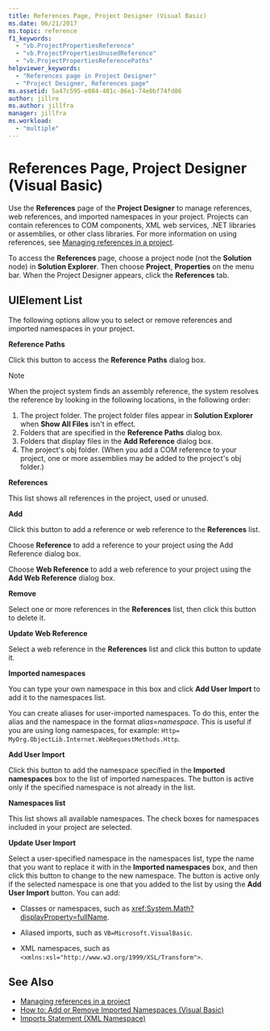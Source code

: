 ```yaml
---
title: References Page, Project Designer (Visual Basic)
ms.date: 06/21/2017
ms.topic: reference
f1_keywords:
  - "vb.ProjectPropertiesReference"
  - "vb.ProjectPropertiesUnusedReference"
  - "vb.ProjectPropertiesReferencePaths"
helpviewer_keywords:
  - "References page in Project Designer"
  - "Project Designer, References page"
ms.assetid: 5a47c595-e084-401c-86e1-74e0bf74fd86
author: jillre
ms.author: jillfra
manager: jillfra
ms.workload:
  - "multiple"
---
```

# References Page, Project Designer (Visual Basic)

Use the **References** page of the **Project Designer** to manage references, web references, and imported namespaces in your project. Projects can contain references to COM components, XML web services, .NET libraries or assemblies, or other class libraries. For more information on using references, see [Managing references in a project](../../ide/managing-references-in-a-project.md).

To access the **References** page, choose a project node (not the **Solution** node) in **Solution Explorer**. Then choose **Project**, **Properties** on the menu bar. When the Project Designer appears, click the **References** tab.

## UIElement List

The following options allow you to select or remove references and imported namespaces in your project.

**Reference Paths**

Click this button to access the **Reference Paths** dialog box.

> [!NOTE]
> When the project system finds an assembly reference, the system resolves the reference by looking in the following locations, in the following order:
>
> 1. The project folder. The project folder files appear in **Solution Explorer** when **Show All Files** isn't in effect.
> 2. Folders that are specified in the **Reference Paths** dialog box.
> 3. Folders that display files in the **Add Reference** dialog box.
> 4. The project's obj folder. (When you add a COM reference to your project, one or more assemblies may be added to the project's obj folder.)

 **References**

This list shows all references in the project, used or unused.

 **Add**

Click this button to add a reference or web reference to the **References** list.

Choose **Reference** to add a reference to your project using the Add Reference dialog box.

Choose **Web Reference** to add a web reference to your project using the **Add Web Reference** dialog box.

 **Remove**

Select one or more references in the **References** list, then click this button to delete it.

 **Update Web Reference**

Select a web reference in the **References** list and click this button to update it.

 **Imported namespaces**

You can type your own namespace in this box and click **Add User Import** to add it to the namespaces list.

You can create aliases for user-imported namespaces. To do this, enter the alias and the namespace in the format *alias*=*namespace*. This is useful if you are using long namespaces, for example: `Http= MyOrg.ObjectLib.Internet.WebRequestMethods.Http`.

 **Add User Import**

Click this button to add the namespace specified in the **Imported namespaces** box to the list of imported namespaces. The button is active only if the specified namespace is not already in the list.

 **Namespaces list**

This list shows all available namespaces. The check boxes for namespaces included in your project are selected.

 **Update User Import**

Select a user-specified namespace in the namespaces list, type the name that you want to replace it with in the **Imported namespaces** box, and then click this button to change to the new namespace. The button is active only if the selected namespace is one that you added to the list by using the **Add User Import** button. You can add:

- Classes or namespaces, such as <xref:System.Math?displayProperty=fullName>.

- Aliased imports, such as `VB=Microsoft.VisualBasic`.

- XML namespaces, such as `<xmlns:xsl="http://www.w3.org/1999/XSL/Transform">`.

## See Also

- [Managing references in a project](../../ide/managing-references-in-a-project.md)
- [How to: Add or Remove Imported Namespaces (Visual Basic)](../../ide/how-to-add-or-remove-imported-namespaces-visual-basic.md)
- [Imports Statement (XML Namespace)](/dotnet/visual-basic/language-reference/statements/imports-statement-xml-namespace)
